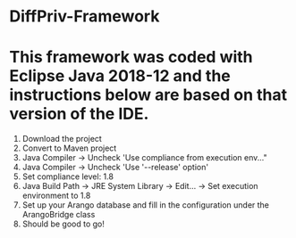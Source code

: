 # DiffPriv-Framework
# This framework was coded with Eclipse Java 2018-12 and the instructions below are based on that version of the IDE.
1. Download the project
2. Convert to Maven project
3. Java Compiler -> Uncheck 'Use compliance from execution env..."
4. Java Compiler -> Uncheck 'Use '--release' option'
5. Set compliance level: 1.8
6. Java Build Path -> JRE System Library -> Edit... -> Set execution environment to 1.8
7. Set up your Arango database and fill in the configuration under the ArangoBridge class
8. Should be good to go!